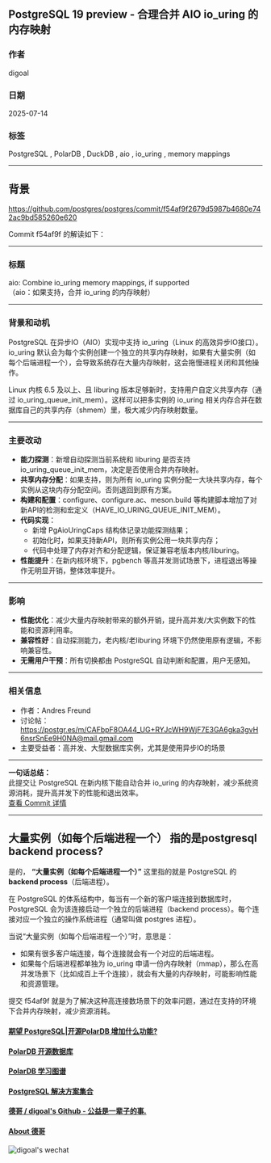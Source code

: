 ## PostgreSQL 19 preview - 合理合并 AIO io_uring 的内存映射  
                          
### 作者                          
digoal                          
                          
### 日期                          
2025-07-14                          
                          
### 标签                          
PostgreSQL , PolarDB , DuckDB , aio , io_uring , memory mappings    
                          
----                          
                          
## 背景               
https://github.com/postgres/postgres/commit/f54af9f2679d5987b4680e742ac9bd585260e620          
          
Commit f54af9f 的解读如下：  
  
---  
  
### 标题    
aio: Combine io_uring memory mappings, if supported    
（aio：如果支持，合并 io_uring 的内存映射）  
  
---  
  
### 背景和动机  
  
PostgreSQL 在异步IO（AIO）实现中支持 io_uring（Linux 的高效异步IO接口）。io_uring 默认会为每个实例创建一个独立的共享内存映射，如果有大量实例（如每个后端进程一个），会导致系统存在大量内存映射，这会拖慢进程关闭和其他操作。  
  
Linux 内核 6.5 及以上、且 liburing 版本足够新时，支持用户自定义共享内存（通过 io_uring_queue_init_mem）。这样可以把多实例的 io_uring 相关内存合并在数据库自己的共享内存（shmem）里，极大减少内存映射数量。  
  
---  
  
### 主要改动  
  
- **能力探测**：新增自动探测当前系统和 liburing 是否支持 io_uring_queue_init_mem，决定是否使用合并内存映射。  
- **共享内存分配**：如果支持，则为所有 io_uring 实例分配一大块共享内存，每个实例从这块内存分配空间。否则退回到原有方案。  
- **构建和配置**：configure、configure.ac、meson.build 等构建脚本增加了对新API的检测和宏定义（HAVE_IO_URING_QUEUE_INIT_MEM）。  
- **代码实现**：  
  - 新增 PgAioUringCaps 结构体记录功能探测结果；  
  - 初始化时，如果支持新API，则所有实例公用一块共享内存；  
  - 代码中处理了内存对齐和分配逻辑，保证兼容老版本内核/liburing。  
- **性能提升**：在新内核环境下，pgbench 等高并发测试场景下，进程退出等操作无明显开销，整体效率提升。  
  
---  
  
### 影响  
  
- **性能优化**：减少大量内存映射带来的额外开销，提升高并发/大实例数下的性能和资源利用率。  
- **兼容性好**：自动探测能力，老内核/老liburing 环境下仍然使用原有逻辑，不影响兼容性。  
- **无需用户干预**：所有切换都由 PostgreSQL 自动判断和配置，用户无感知。  
  
---  
  
### 相关信息  
  
- 作者：Andres Freund  
- 讨论帖：https://postgr.es/m/CAFbpF8OA44_UG+RYJcWH9WjF7E3GA6gka3gvH6nsrSnEe9H0NA@mail.gmail.com  
- 主要受益者：高并发、大型数据库实例，尤其是使用异步IO的场景  
  
---  
  
**一句话总结：**    
此提交让 PostgreSQL 在新内核下能自动合并 io_uring 的内存映射，减少系统资源消耗，提升高并发下的性能和退出效率。    
[查看 Commit 详情](https://github.com/postgres/postgres/commit/f54af9f2679d5987b4680e742ac9bd585260e620)  
    
---  
  
## 大量实例（如每个后端进程一个） 指的是postgresql backend process?  
  
    
是的， **“大量实例（如每个后端进程一个）”** 这里指的就是 PostgreSQL 的 **backend process**（后端进程）。  
  
在 PostgreSQL 的体系结构中，每当有一个新的客户端连接到数据库时，PostgreSQL 会为该连接启动一个独立的后端进程（backend process）。每个连接对应一个独立的操作系统进程（通常叫做 postgres 进程）。  
  
当说“大量实例（如每个后端进程一个）”时，意思是：    
- 如果有很多客户端连接，每个连接就会有一个对应的后端进程。    
- 如果每个后端进程都单独为 io_uring 申请一份内存映射（mmap），那么在高并发场景下（比如成百上千个连接），就会有大量的内存映射，可能影响性能和资源管理。  
  
提交 f54af9f 就是为了解决这种高连接数场景下的效率问题，通过在支持的环境下合并内存映射，减少资源消耗。    
    
  
#### [期望 PostgreSQL|开源PolarDB 增加什么功能?](https://github.com/digoal/blog/issues/76 "269ac3d1c492e938c0191101c7238216")
  
  
#### [PolarDB 开源数据库](https://openpolardb.com/home "57258f76c37864c6e6d23383d05714ea")
  
  
#### [PolarDB 学习图谱](https://www.aliyun.com/database/openpolardb/activity "8642f60e04ed0c814bf9cb9677976bd4")
  
  
#### [PostgreSQL 解决方案集合](../201706/20170601_02.md "40cff096e9ed7122c512b35d8561d9c8")
  
  
#### [德哥 / digoal's Github - 公益是一辈子的事.](https://github.com/digoal/blog/blob/master/README.md "22709685feb7cab07d30f30387f0a9ae")
  
  
#### [About 德哥](https://github.com/digoal/blog/blob/master/me/readme.md "a37735981e7704886ffd590565582dd0")
  
  
![digoal's wechat](../pic/digoal_weixin.jpg "f7ad92eeba24523fd47a6e1a0e691b59")
  
